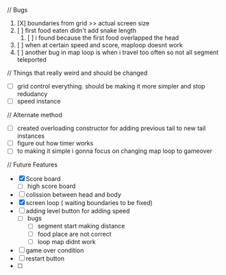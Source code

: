 // Bugs

1. [X] boundaries from grid >> actual screen size
2. [ ] first food eaten didn't add snake length
    1. [ ] i found because the first food overlapped the head
3. [ ] when at certain speed and score, maploop doesnt work
4. [ ] another bug in map loop is when i travel too often so not all segment teleported

// Things that really weird and should be changed

* [ ] grid control everything. should be making it more simpler and stop redudancy
* [ ] speed instance

// Alternate method

* [ ] created overloading constructor for adding previous tail to new tail instances
* [ ] figure out how timer works
* [ ] to making it simple i gonna focus on changing map loop to gameover

// Future Features

* [X] Score board
  * [ ] high score board
* [ ] colission between head and body
* [X] screen loop ( waiting boundaries to be fixed)
* [ ] adding level button for adding speed
  * [ ] bugs
    * [ ] segment start making distance
    * [ ] food place are not correct
    * [ ] loop map didnt work
* [ ] game over condition
* [ ] restart button
* [ ]
